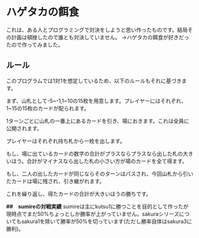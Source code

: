 # ハゲタカの餌食

これは、ある人とプログラミングで対決をしようと思い作ったものです。結局その計画は頓挫したので誰とも対決していません。
→ハゲタカの餌食が好きだったので作ってみました。

## ルール
このプログラムでは1対1を想定しているため、以下のルールもそれに基づきます。

まず、山札として-5\~-1,1\~10の15枚を用意します。プレイヤーにはそれぞれ、1\~15の15枚のカードが配られます。

1ターンごとに山札の一番上にあるカードを引き、場におきます。これは全員に公開されます。

プレイヤーはそれぞれ持ち札から一枚を出します。

もし、場に出ているカードの数字の合計がプラスならプラスなら出した札の大きいほう。合計がマイナスなら出した札の小さい方が場のカードを全て得ます。

もし、二人の出したカードが同じならそのターンはパスされ、今回山札から引いたカードは場に残され、引き継がれます。

これを繰り返し、得たカードの合計が大きいほうの勝ちです。



**##　sumireの対戦実績**
sumireは主にkutsu1に勝つことを目的として作ったが現時点でまだ50%ちょっとしか勝率が上がっていません。sakuraシリーズについてもsakura1を除いて勝率が50%を切っています(ただし勝率自体はsakura3に勝利)。
